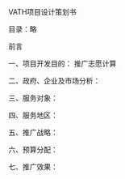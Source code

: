 VATH项目设计策划书

目录：略

前言


一、项目开发目的：
推广志愿计算

二、政府、企业及市场分析：

三、服务对象：

四、服务地区：

五、推广战略：

六、预算分配：

七、推广效果：